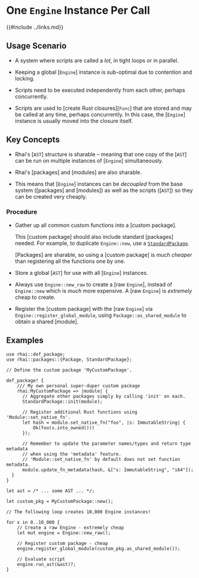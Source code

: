 One `Engine` Instance Per Call
=============================

{{#include ../links.md}}


Usage Scenario
--------------

* A system where scripts are called a _lot_, in tight loops or in parallel.

* Keeping a global [`Engine`] instance is sub-optimal due to contention and locking.

* Scripts need to be executed independently from each other, perhaps concurrently.

* Scripts are used to [create Rust closures][`Func`] that are stored and may be called at any time, perhaps concurrently.
  In this case, the [`Engine`] instance is usually moved into the closure itself.


Key Concepts
------------

* Rhai's [`AST`] structure is sharable &ndash; meaning that one copy of the [`AST`] can be run on
  multiple instances of [`Engine`] simultaneously.

* Rhai's [packages] and [modules] are also sharable.

* This means that [`Engine`] instances can be _decoupled_ from the base system ([packages] and
  [modules]) as well as the scripts ([`AST`]) so they can be created very cheaply.

### Procedure

* Gather up all common custom functions into a [custom package].

  This [custom package] should also include standard [packages] needed.
  For example, to duplicate `Engine::new`, use a [`StandardPackage`]({{rootUrl}}/rust/packages/builtin.md).
  
  [Packages] are sharable, so using a [custom package] is _much cheaper_ than registering all the
  functions one by one.

* Store a global [`AST`] for use with all [`Engine`] instances.

* Always use `Engine::new_raw` to create a [raw `Engine`], instead of `Engine::new` which is _much_ more expensive.
  A [raw `Engine`] is _extremely_ cheap to create.

* Register the [custom package] with the [raw `Engine`] via `Engine::register_global_module`,
  using `Package::as_shared_module` to obtain a shared [module].


Examples
--------

```rust,no_run
use rhai::def_package;
use rhai::packages::{Package, StandardPackage};

// Define the custom package 'MyCustomPackage'.

def_package! {
    /// My own personal super-duper custom package
    rhai:MyCustomPackage => |module| {
      // Aggregate other packages simply by calling 'init' on each.
      StandardPackage::init(module);

      // Register additional Rust functions using 'Module::set_native_fn'.
      let hash = module.set_native_fn("foo", |s: ImmutableString| {
          Ok(foo(s.into_owned()))
      });

      // Remember to update the parameter names/types and return type metadata
      // when using the 'metadata' feature.
      // 'Module::set_native_fn' by default does not set function metadata.
      module.update_fn_metadata(hash, &["s: ImmutableString", "i64"]);
  }
}

let ast = /* ... some AST ... */;

let custom_pkg = MyCustomPackage::new();

// The following loop creates 10,000 Engine instances!

for x in 0..10_000 {
    // Create a raw Engine - extremely cheap
    let mut engine = Engine::new_raw();

    // Register custom package - cheap
    engine.register_global_module(custom_pkg.as_shared_module());

    // Evaluate script
    engine.run_ast(&ast)?;
}
```
